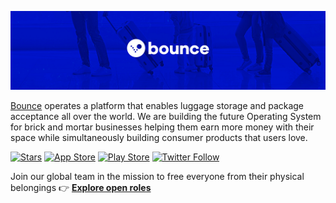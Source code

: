 [![Bounce, Lugagge Storage, Package Acceptance](./banner.png)](https://usebounce.com/)

[Bounce](https://usebounce.com/) operates a platform that enables luggage storage and package acceptance all over the world. We are building the future Operating System for brick and mortar businesses helping them earn more money with their space while simultaneously building consumer products that users love.

[![Stars](https://img.shields.io/github/stars/bounceapp)](https://github.com/Bounceapp)
[![App Store](https://badgen.net/badge/label/iOS/black?icon=apple&label)](https://itunes.apple.com/app/bounce-bag-storage-everywhere/id1444570755)
[![Play Store](https://badgen.net/badge/label/android/green?icon=googleplay&label)](https://play.google.com/store/apps/details?id=com.usebounce)
[![Twitter Follow](https://img.shields.io/twitter/follow/bounceyourstuff)](https://twitter.com/bounceyourstuff)

Join our global team in the mission to free everyone from their physical belongings 👉 **[Explore open roles](https://usebounce.com/careers)**
